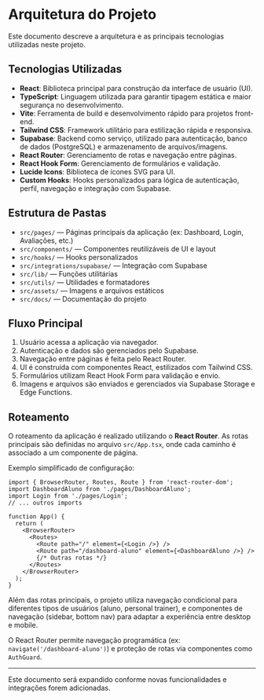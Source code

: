 # Arquitetura do Projeto

Este documento descreve a arquitetura e as principais tecnologias utilizadas neste projeto.

## Tecnologias Utilizadas

- **React**: Biblioteca principal para construção da interface de usuário (UI).
- **TypeScript**: Linguagem utilizada para garantir tipagem estática e maior segurança no desenvolvimento.
- **Vite**: Ferramenta de build e desenvolvimento rápido para projetos front-end.
- **Tailwind CSS**: Framework utilitário para estilização rápida e responsiva.
- **Supabase**: Backend como serviço, utilizado para autenticação, banco de dados (PostgreSQL) e armazenamento de arquivos/imagens.
- **React Router**: Gerenciamento de rotas e navegação entre páginas.
- **React Hook Form**: Gerenciamento de formulários e validação.
- **Lucide Icons**: Biblioteca de ícones SVG para UI.
- **Custom Hooks**: Hooks personalizados para lógica de autenticação, perfil, navegação e integração com Supabase.

## Estrutura de Pastas

- `src/pages/` — Páginas principais da aplicação (ex: Dashboard, Login, Avaliações, etc.)
- `src/components/` — Componentes reutilizáveis de UI e layout
- `src/hooks/` — Hooks personalizados
- `src/integrations/supabase/` — Integração com Supabase
- `src/lib/` — Funções utilitárias
- `src/utils/` — Utilidades e formatadores
- `src/assets/` — Imagens e arquivos estáticos
- `src/docs/` — Documentação do projeto

## Fluxo Principal

1. Usuário acessa a aplicação via navegador.
2. Autenticação e dados são gerenciados pelo Supabase.
3. Navegação entre páginas é feita pelo React Router.
4. UI é construída com componentes React, estilizados com Tailwind CSS.
5. Formulários utilizam React Hook Form para validação e envio.
6. Imagens e arquivos são enviados e gerenciados via Supabase Storage e Edge Functions.

## Roteamento

O roteamento da aplicação é realizado utilizando o **React Router**. As rotas principais são definidas no arquivo `src/App.tsx`, onde cada caminho é associado a um componente de página.

Exemplo simplificado de configuração:

```tsx
import { BrowserRouter, Routes, Route } from 'react-router-dom';
import DashboardAluno from './pages/DashboardAluno';
import Login from './pages/Login';
// ... outros imports

function App() {
  return (
    <BrowserRouter>
      <Routes>
        <Route path="/" element={<Login />} />
        <Route path="/dashboard-aluno" element={<DashboardAluno />} />
        {/* Outras rotas */}
      </Routes>
    </BrowserRouter>
  );
}
```

Além das rotas principais, o projeto utiliza navegação condicional para diferentes tipos de usuários (aluno, personal trainer), e componentes de navegação (sidebar, bottom nav) para adaptar a experiência entre desktop e mobile.

O React Router permite navegação programática (ex: `navigate('/dashboard-aluno')`) e proteção de rotas via componentes como `AuthGuard`.

---

Este documento será expandido conforme novas funcionalidades e integrações forem adicionadas.